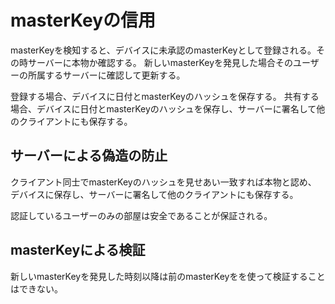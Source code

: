 # masterKeyの信用

masterKeyを検知すると、デバイスに未承認のmasterKeyとして登録される。その時サーバーに本物か確認する。
新しいmasterKeyを発見した場合そのユーザーの所属するサーバーに確認して更新する。

登録する場合、デバイスに日付とmasterKeyのハッシュを保存する。
共有する場合、デバイスに日付とmasterKeyのハッシュを保存し、サーバーに署名して他のクライアントにも保存する。

## サーバーによる偽造の防止

クライアント同士でmasterKeyのハッシュを見せあい一致すれば本物と認め、
デバイスに保存し、サーバーに署名して他のクライアントにも保存する。

認証しているユーザーのみの部屋は安全であることが保証される。

## masterKeyによる検証

新しいmasterKeyを発見した時刻以降は前のmasterKeyをを使って検証することはできない。
